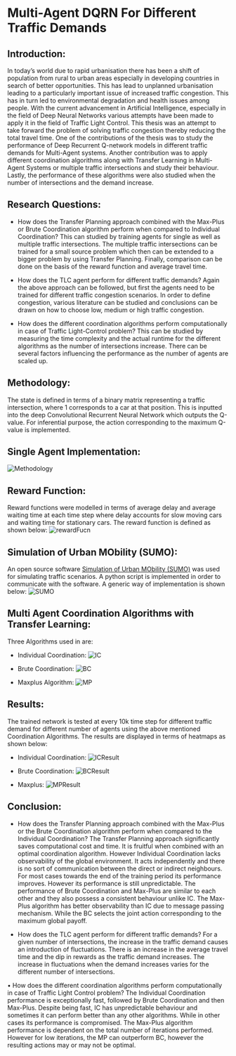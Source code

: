 # Multi-Agent DQRN For Different Traffic Demands

## Introduction:
In today’s world due to rapid urbanisation there has been a shift of population from rural to urban areas especially in developing countries in search of better opportunities. This has lead to unplanned urbanisation leading to a particularly important issue of increased traffic congestion. This has in turn led to environmental degradation and health issues among people. With the current advancement in Artificial Intelligence, especially in the field of Deep Neural Networks various attempts have been made to apply it in the field of Traffic Light Control. This thesis was an attempt to take forward the problem of solving traffic congestion thereby reducing the total travel time. One of the contributions of the thesis was to study the performance of Deep Recurrent Q-network models in different traffic demands for Multi-Agent systems. Another contribution was to apply different coordination algorithms along with Transfer Learning in Multi-Agent Systems or multiple traffic intersections and study their behaviour. Lastly, the performance of these algorithms were also studied when the number of intersections and the demand increase.

## Research Questions:

* How does the Transfer Planning approach combined with the Max-Plus or Brute Coordination algorithm perform when compared to Individual Coordination?
This can studied by training agents for single as well as multiple traffic intersections. The multiple traffic intersections can be trained for a small source problem which then can be extended to a bigger problem by using Transfer Planning. Finally, comparison can be done on the basis of the
reward function and average travel time.

* How does the TLC agent perform for different traffic demands?
Again the above approach can be followed, but first the agents need to be trained for different traffic congestion scenarios. In order to define congestion, various literature can be studied and conclusions can be drawn on how to choose low, medium or high traffic congestion.

* How does the different coordination algorithms perform computationally in case of Traffic Light-Control problem?
This can be studied by measuring the time complexity and the actual runtime for the different algorithms as the number of intersections increase. There can be several factors influencing the performance as the number of agents are scaled up.

## Methodology:
The state is defined in terms of a binary matrix representing a traffic intersection, where 1 corresponds to a car at that position. This is inputted into the deep Convolutional Recurrent Neural Network which outputs the Q-value. For inferential purpose, the action corresponding to the maximum Q-value is implemented. 

## Single Agent Implementation:
![Methodology](https://github.com/azlaanmsamad/MultiAgentDQRNForDifferentTrafficDemands/blob/main/presentation/methodology.png)

## Reward Function:
Reward functions were modelled in terms of average delay and average waiting time at each time step where delay accounts for slow moving cars and waiting time for stationary cars. The reward function is defined as shown below:
![rewardFucn](https://github.com/azlaanmsamad/MultiAgentDQRNForDifferentTrafficDemands/blob/main/presentation/rewardFunction.png)

## Simulation of Urban MObility (SUMO):
An open source software [Simulation of Urban MObility (SUMO)](https://www.eclipse.org/sumo/) was used for simulating traffic scenarios. A python script is implemented in order to communicate with the software. A generic way of implementation is shown below:
![SUMO](https://github.com/azlaanmsamad/MultiAgentDQRNForDifferentTrafficDemands/blob/main/presentation/sumo.png)

## Multi Agent Coordination Algorithms with Transfer Learning:
Three Algorithms used in are:

* Individual Coordination:
![IC](https://github.com/azlaanmsamad/MultiAgentDQRNForDifferentTrafficDemands/blob/main/presentation/IndividualCoordinationAlgo.png)

* Brute Coordination:
![BC](https://github.com/azlaanmsamad/MultiAgentDQRNForDifferentTrafficDemands/blob/main/presentation/TP_BruteCoordination.png)

* Maxplus Algorithm:
![MP](https://github.com/azlaanmsamad/MultiAgentDQRNForDifferentTrafficDemands/blob/main/presentation/maxplusAlgo.png)

## Results:
The trained network is tested at every 10k time step for different traffic demand for different number of agents using the above mentioned Coordination Algorithms. The results are displayed in terms of heatmaps as shown below:

* Individual Coordination:
![ICResult](https://github.com/azlaanmsamad/MultiAgentDQRNForDifferentTrafficDemands/blob/main/finalplot/heatmap/TravelTimeHM/IND_HM_TT.png)

* Brute Coordination:
![BCResult](https://github.com/azlaanmsamad/MultiAgentDQRNForDifferentTrafficDemands/blob/main/finalplot/heatmap/TravelTimeHM/BC_HM_TT.png)

* Maxplus:
![MPResult](https://github.com/azlaanmsamad/MultiAgentDQRNForDifferentTrafficDemands/blob/main/finalplot/heatmap/TravelTimeHM/MP_HM_TT.png)

## Conclusion:

* How does the Transfer Planning approach combined with the Max-Plus or the Brute Coordination algorithm perform when compared to the Individual Coordination?
The Transfer Planning approach significantly saves computational cost and time. It is fruitful when combined with an optimal coordination algorithm. However Individual Coordination lacks observability of the global environment. It acts independently and there is no sort of communication between the direct or indirect neighbours. For most cases towards the end of the training period its performance improves. However its performance is still unpredictable. The performance of Brute Coordination and Max-Plus are similar to each other and they also possess a consistent behaviour unlike IC. The Max-Plus algorithm has better observability than IC due to message passing mechanism. While the BC selects the joint action corresponding to the maximum global payoff.

* How does the TLC agent perform for different traffic demands?
For a given number of intersections, the increase in the traffic demand causes an introduction of fluctuations. There is an increase in the average travel time and the dip in rewards as the traffic demand increases. The increase in fluctuations when the demand increases varies for the different number of intersections.

• How does the different coordination algorithms perform computationally in case of Traffic Light Control problem?
The Individual Coordination performance is exceptionally fast, followed by Brute Coordination and then Max-Plus. Despite being fast, IC has unpredictable behaviour and sometimes it can perform better than any other algorithms. While in other cases its performance is compromised. The Max-Plus algorithm performance is dependent on the total number of iterations performed. However for low iterations, the MP can outperform BC, however the resulting actions may or may not be optimal.
